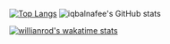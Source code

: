 [![Top Langs](https://github-readme-stats.vercel.app/api/top-langs/?username=iqbalnafee)](https://github.com/iqbalnafee/github-readme-stats) ![iqbalnafee's GitHub stats](https://github-readme-stats.vercel.app/api?username=iqbalnafee&show_icons=true&theme=radical)

[![willianrod's wakatime stats](https://github-readme-stats.vercel.app/api/wakatime?username=willianrod)](https://github.com/anuraghazra/github-readme-stats)




